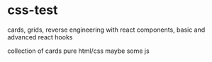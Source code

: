 # css-test

cards, grids, reverse engineering with react components, basic and advanced react hooks




collection of cards pure html/css
maybe some js

